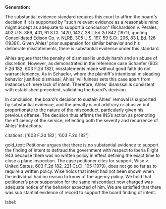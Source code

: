 **Generation:**

The substantial evidence standard requires this court to affirm the board's decision if it is supported by "such relevant evidence as a reasonable mind might accept as adequate to support a conclusion" (Richardson v. Perales, 402 U.S. 389, 401, 91 S.Ct. 1420, 1427, 28 L.Ed.2d 842 (1971), quoting Consolidated Edison Co. v. NLRB, 305 U.S. 197, 59 S.Ct. 206, 83 L.Ed. 126 (1938)). Given Ahles' prior suspension for similar behavior and his deliberate misstatements, there is substantial evidence under this standard.

Ahles argues that the penalty of dismissal is unduly harsh and an abuse of discretion. However, as demonstrated in the reference case Schaefer (603 F.2d 182, 603 F.2d 182), misstatements made without good faith do not warrant leniency. As in Schaefer, where the plaintiff's intentional misleading behavior justified dismissal, Ahles’ willfulness sets this case apart from instances of mere lack of intent. Therefore, Ahles' dismissal is consistent with established precedent, validating the board's decision.

In conclusion, the board's decision to sustain Ahles' removal is supported by substantial evidence, and the penalty is not arbitrary or abusive but proportionate to the nature of the misconduct, particularly given his previous offense. The decision thus affirms the INS’s action as promoting the efficiency of the service, reflecting both the severity and recurrence of Ahles' infractions.

citations: ['603 F.2d 182', '603 F.2d 182']

gold_text: Petitioner argues that there is no substantial evidence to support the finding of intent to defraud the government with respect to Iberia Flight 943 because there was no written policy in effect defining the exact time to close a plane inspection. The case petitioner cites for support, Wise v. United States, 603 F.2d 182, 221 Ct.Cl. 105 (1979), does not go so far as to require a written policy. Wise holds that intent had not been shown when the individual had no reason to know of the agency policy. We hold that petitioner’s prior suspension for the same misconduct now charged was adequate notice of the behavior expected of him. We are satisfied that there was sub stantial evidence of record to support the board finding of intent.

label: 